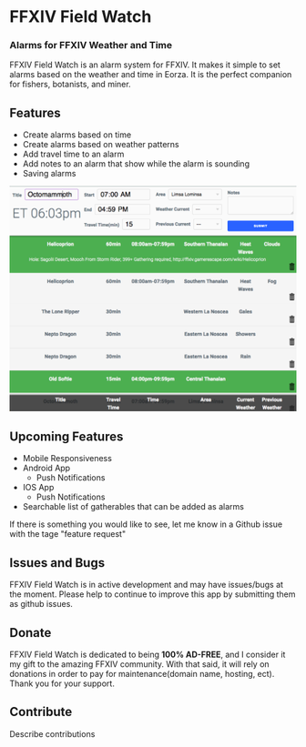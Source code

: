 # FFXIV Field Watch

### Alarms for FFXIV Weather and Time

FFXIV Field Watch is an alarm system for FFXIV. It makes it simple to set alarms based on the weather and time in Eorza. It is the perfect companion for fishers, botanists, and miner.

## Features

* Create alarms based on time
* Create alarms based on weather patterns
* Add travel time to an alarm
* Add notes to an alarm that show while the alarm is sounding
* Saving alarms

![showcase](https://github.com/KeenanHoffman/ffxiv-alarms/blob/master/screenshot.png "Showcase")

## Upcoming Features

* Mobile Responsiveness
* Android App
  * Push Notifications
* IOS App
  * Push Notifications
* Searchable list of gatherables that can be added as alarms

If there is something you would like to see, let me know in a Github issue with the tage "feature request"

## Issues and Bugs

FFXIV Field Watch is in active development and may have issues/bugs at the moment. Please help to continue to improve this app by submitting them as github issues.

## Donate

FFXIV Field Watch is dedicated to being **100% AD-FREE**, and I consider it my gift to the amazing FFXIV community. With that said, it will rely on donations in order to pay for maintenance(domain name, hosting, ect). Thank you for your support.

## Contribute

Describe contributions
